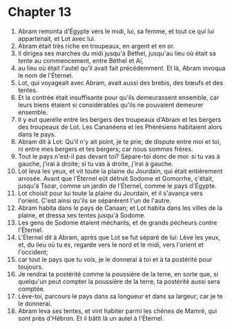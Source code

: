 # Chapter 13

1. Abram remonta d'Égypte vers le midi, lui, sa femme, et tout ce qui lui appartenait, et Lot avec lui.
2. Abram était très riche en troupeaux, en argent et en or.
3. Il dirigea ses marches du midi jusqu'à Béthel, jusqu'au lieu où était sa tente au commencement, entre Béthel et Aï,
4. au lieu où était l'autel qu'il avait fait précédemment. Et là, Abram invoqua le nom de l'Éternel.
5. Lot, qui voyageait avec Abram, avait aussi des brebis, des bœufs et des tentes.
6. Et la contrée était insuffisante pour qu'ils demeurassent ensemble, car leurs biens étaient si considérables qu'ils ne pouvaient demeurer ensemble.
7. Il y eut querelle entre les bergers des troupeaux d'Abram et les bergers des troupeaux de Lot. Les Cananéens et les Phérésiens habitaient alors dans le pays.
8. Abram dit à Lot: Qu'il n'y ait point, je te prie, de dispute entre moi et toi, ni entre mes bergers et tes bergers; car nous sommes frères.
9. Tout le pays n'est-il pas devant toi? Sépare-toi donc de moi: si tu vas à gauche, j'irai à droite; si tu vas à droite, j'irai à gauche.
10. Lot leva les yeux, et vit toute la plaine du Jourdain, qui était entièrement arrosée. Avant que l'Éternel eût détruit Sodome et Gomorrhe, c'était, jusqu'à Tsoar, comme un jardin de l'Éternel, comme le pays d'Égypte.
11. Lot choisit pour lui toute la plaine du Jourdain, et il s'avança vers l'orient. C'est ainsi qu'ils se séparèrent l'un de l'autre.
12. Abram habita dans le pays de Canaan; et Lot habita dans les villes de la plaine, et dressa ses tentes jusqu'à Sodome.
13. Les gens de Sodome étaient méchants, et de grands pécheurs contre l'Éternel.
14. L'Éternel dit à Abram, après que Lot se fut séparé de lui: Lève les yeux, et, du lieu où tu es, regarde vers le nord et le midi, vers l'orient et l'occident;
15. car tout le pays que tu vois, je le donnerai à toi et à ta postérité pour toujours.
16. Je rendrai ta postérité comme la poussière de la terre, en sorte que, si quelqu'un peut compter la poussière de la terre, ta postérité aussi sera comptée.
17. Lève-toi, parcours le pays dans sa longueur et dans sa largeur; car je te le donnerai.
18. Abram leva ses tentes, et vint habiter parmi les chênes de Mamré, qui sont près d'Hébron. Et il bâtit là un autel à l'Éternel.

